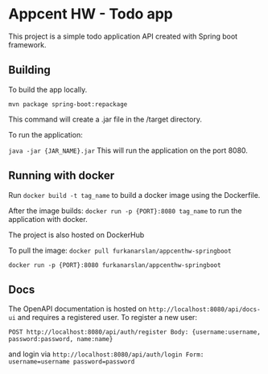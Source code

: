 # Appcent HW - Todo app

This project is a simple todo application API created with Spring boot framework.

## Building
To build the app locally.

``
mvn package spring-boot:repackage
``

This command will create a .jar file in the /target directory.

To run the application:

``
java -jar {JAR_NAME}.jar
``
This will run the application on the port 8080.

## Running with docker
Run
``
docker build -t tag_name
`` to build a docker image using the Dockerfile.

After the image builds: 
``
docker run -p {PORT}:8080 tag_name
``
to run the application with docker.

The project is also hosted on DockerHub

To pull the image:
``
docker pull furkanarslan/appcenthw-springboot
``

```docker run -p {PORT}:8080 furkanarslan/appcenthw-springboot```

## Docs

The OpenAPI documentation is hosted on
``
http://localhost:8080/api/docs-ui
`` and requires a registered user. To register a new user:

``
POST http://localhost:8080/api/auth/register
Body: {username:username,
password:password,
name:name}
``

and login via ``http://localhost:8080/api/auth/login Form: username=username
password=password
``